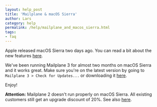 ```yaml
---
layout: help_post
title: 'Mailplane & macOS Sierra'
author: Lars
category: help
permalink: /help/mailplane_and_macos_sierra.html
tags:
- faq
---
```


Apple released macOS Sierra two days ago. You can read a bit about the new features [here](http://www.apple.com/macos/sierra/).

We've been running Mailplane 3 for almost two months on macOS Sierra and it works great. Make sure you're on the latest version by going to `Mailplane 3 > Check for Updates...` or downloading it [here](http://update.mailplaneapp.com/mailplane_3.php).

Enjoy!

**Attention:** Mailplane 2 doesn't run properly on macOS Sierra. All existing customers still get an upgrade discount of 20%. See also [here](http://mailplaneapp.com/help/2013/04/29/what_happens_to_mailplane_2.html).